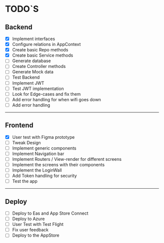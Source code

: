 # TODO`S

## Backend

- [x] Implement interfaces
- [x] Configure relations in AppContext
- [x] Create basic Repo methods
- [x] Create basic Service methods
- [ ] Generate database
- [ ] Create Controller methods
- [ ] Generate Mock data
- [ ] Test Backend
- [ ] Implement JWT
- [ ] Test JWT implementation
- [ ] Look for Edge-cases and fix them
- [ ] Add error handling for when wifi goes down
- [ ] Add error handling

<hr />

## Frontend

- [x] User test with Figma prototype
- [ ] Tweak Design
- [ ] Implement generic components
- [ ] Implement Navigation bar
- [ ] Implement Routers / View-render for different screens
- [ ] Implement the screens with their components
- [ ] Implement the LoginWall
- [ ] Add Token handling for security
- [ ] Test the app

<hr />

## Deploy

- [ ] Deploy to Eas and App Store Connect
- [ ] Deploy to Azure
- [ ] User Test with Test Flight
- [ ] Fix user feedback
- [ ] Deploy to the AppStore
